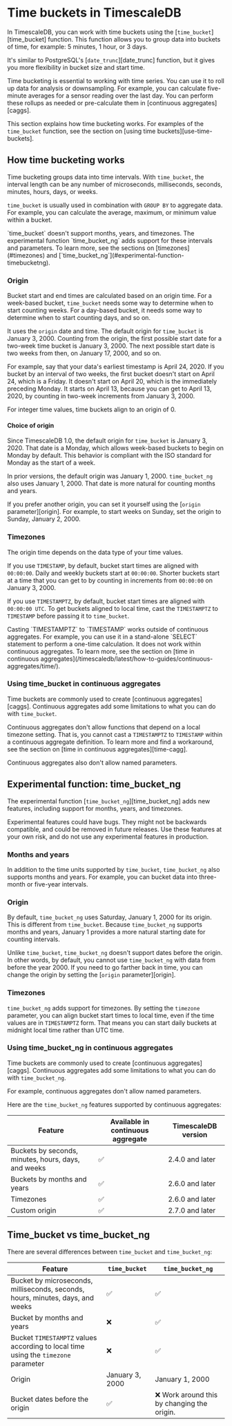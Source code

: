 # Time buckets in TimescaleDB
In TimescaleDB, you can work with time buckets using the
[`time_bucket`][time_bucket] function. This function allows you to group data
into buckets of time, for example: 5 minutes, 1 hour, or 3 days.

It's similar to PostgreSQL's [`date_trunc`][date_trunc] function, but it gives
you more flexibility in bucket size and start time.

Time bucketing is essential to working with time series. You can use it to roll
up data for analysis or downsampling. For example, you can calculate five-minute
averages for a sensor reading over the last day. You can perform these rollups
as needed or pre-calculate them in [continuous aggregates][caggs].

This section explains how time bucketing works. For examples of the
`time_bucket` function, see the section on [using time
buckets][use-time-buckets].

## How time bucketing works
Time bucketing groups data into time intervals. With `time_bucket`, the interval
length can be any number of microseconds, milliseconds, seconds, minutes, hours,
days, or weeks.

`time_bucket` is usually used in combination with `GROUP BY` to aggregate data.
For example, you can calculate the average, maximum, or minimum value within a
bucket.

<!-- TODO: insert time bucket and data diagram -->

<highlight type="note"> 
`time_bucket` doesn't support months, years, and timezones. The experimental
function `time_bucket_ng` adds support for these intervals and parameters. To
learn more, see the sections on [timezones](#timezones) and
[`time_bucket_ng`](#experimental-function-timebucketng).
</highlight>

### Origin
Bucket start and end times are calculated based on an origin time. For a
week-based bucket, `time_bucket` needs some way to determine when to start
counting weeks. For a day-based bucket, it needs some way to determine when to
start counting days, and so on.

It uses the `origin` date and time. The default origin for `time_bucket` is
January 3, 2000. Counting from the origin, the first possible start date for a
two-week time bucket is January 3, 2000. The next possible start date is two
weeks from then, on January 17, 2000, and so on.

For example, say that your data's earliest timestamp is April 24, 2020. If you
bucket by an interval of two weeks, the first bucket doesn't start on April 24,
which is a Friday. It doesn't start on April 20, which is the immediately
preceding Monday. It starts on April 13, because you can get to April 13, 2020,
by counting in two-week increments from January 3, 2000.

<!-- TODO: insert time bucket origin diagram -->

For integer time values, time buckets align to an origin of 0.

#### Choice of origin
Since TimescaleDB 1.0, the default origin for `time_bucket` is January 3, 2020.
That date is a Monday, which allows week-based buckets to begin on Monday by
default. This behavior is compliant with the ISO standard for Monday as the
start of a week.

In prior versions, the default origin was January 1, 2000. `time_bucket_ng` also
uses January 1, 2000. That date is more natural for counting months and years.

If you prefer another origin, you can set it yourself using the [`origin`
parameter][origin]. For example, to start weeks on Sunday, set the origin to
Sunday, January 2, 2000.

### Timezones
The origin time depends on the data type of your time values.

If you use `TIMESTAMP`, by default, bucket start times are aligned with
`00:00:00`. Daily and weekly buckets start at `00:00:00`. Shorter buckets start
at a time that you can get to by counting in increments from `00:00:00` on
January 3, 2000.

If you use `TIMESTAMPTZ`, by default, bucket start times are aligned with
`00:00:00 UTC`. To get buckets aligned to local time, cast the `TIMESTAMPTZ` to
`TIMESTAMP` before passing it to `time_bucket`.

<highlight type="note">
Casting `TIMESTAMPTZ` to `TIMESTAMP` works outside of continuous aggregates. For
example, you can use it in a stand-alone `SELECT` statement to perform a
one-time calculation. It does not work within continuous aggregates. To learn 
more, see the section on [time in continuous aggregates](/timescaledb/latest/how-to-guides/continuous-aggregates/time/).
</highlight>

### Using time_bucket in continuous aggregates
Time buckets are commonly used to create [continuous aggregates][caggs].
Continuous aggregates add some limitations to what you can do with
`time_bucket`.

Continuous aggregates don't allow functions that depend on a local timezone
setting. That is, you cannot cast a `TIMESTAMPTZ` to `TIMESTAMP` within a
continuous aggregate definition. To learn more and find a workaround, see the
section on [time in continuous aggregates][time-cagg].

Continuous aggregates also don't allow named parameters.

## Experimental function: time_bucket_ng
The experimental function [`time_bucket_ng`][time_bucket_ng] adds new features,
including support for months, years, and timezones.

<highlight type="warning">
Experimental features could have bugs. They might not be backwards compatible,
and could be removed in future releases. Use these features at your own risk,
and do not use any experimental features in production.
</highlight>

### Months and years
In addition to the time units supported by `time_bucket`, `time_bucket_ng` also
supports months and years. For example, you can bucket data into three-month or
five-year intervals.

### Origin
By default, `time_bucket_ng` uses Saturday, January 1, 2000 for its origin. This
is different from `time_bucket`. Because `time_bucket_ng` supports months and
years, January 1 provides a more natural starting date for counting intervals.

Unlike `time_bucket`, `time_bucket_ng` doesn't support dates before the origin.
In other words, by default, you cannot use `time_bucket_ng` with data from
before the year 2000. If you need to go farther back in time, you can change the
origin by setting the [`origin` parameter][origin].

<!-- QUESTION: Limitations of going back in time? -->

### Timezones
`time_bucket_ng` adds support for timezones. By setting the `timezone`
parameter, you can align bucket start times to local time, even if the time
values are in `TIMESTAMPTZ` form. That means you can start daily buckets at
midnight local time rather than UTC time.

### Using time_bucket_ng in continuous aggregates
Time buckets are commonly used to create [continuous aggregates][caggs].
Continuous aggregates add some limitations to what you can do with
`time_bucket_ng`.

For example, continuous aggregates don't allow named parameters.

Here are the `time_bucket_ng` features supported by continuous aggregates:

|Feature|Available in continuous aggregate|TimescaleDB version|
|-|-|-|
|Buckets by seconds, minutes, hours, days, and weeks|✅|2.4.0 and later|
|Buckets by months and years|✅|2.6.0 and later|
|Timezones|✅|2.6.0 and later|
|Custom origin|✅|2.7.0 and later|

## Time_bucket vs time_bucket_ng
There are several differences between `time_bucket` and `time_bucket_ng`:

|Feature|`time_bucket`|`time_bucket_ng`|
|-|-|-|
|Bucket by microseconds, milliseconds, seconds, hours, minutes, days, and weeks|✅|✅|
|Bucket by months and years|❌|✅|
|Bucket `TIMESTAMPTZ` values according to local time using the `timezone` parameter|❌|✅|
|Origin|January 3, 2000|January 1, 2000|
|Bucket dates before the origin|✅|❌ Work around this by changing the origin.|
